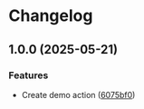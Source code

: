 # Changelog

## 1.0.0 (2025-05-21)


### Features

* Create demo action ([6075bf0](https://github.com/Abadi11/demo-action/commit/6075bf0a96372329bfac3553ac5ef5493049b9ea))
